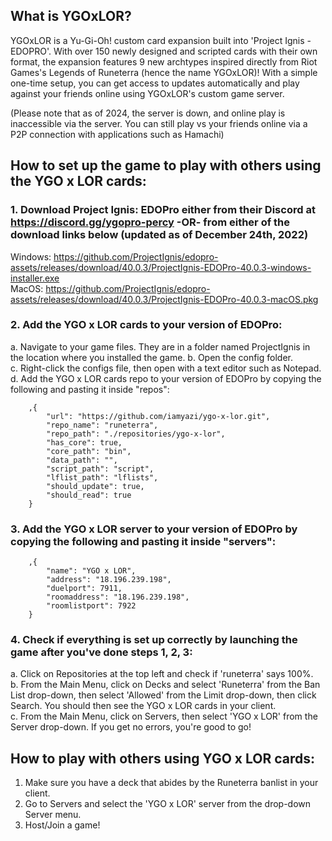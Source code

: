 ## What is YGOxLOR?

YGOxLOR is a Yu-Gi-Oh! custom card expansion built into 'Project Ignis - EDOPRO'. With over 150 newly designed and scripted cards with their own format, the expansion features 9 new archtypes inspired directly from Riot Games's Legends of Runeterra (hence the name YGOxLOR)! With a simple one-time setup, you can get access to updates automatically and play against your friends online using YGOxLOR's custom game server.

(Please note that as of 2024, the server is down, and online play is inaccessible via the server. You can still play vs your friends online via a P2P connection with applications such as Hamachi)


## How to set up the game to play with others using the YGO x LOR cards:

### 1. Download Project Ignis: EDOPro either from their Discord at https://discord.gg/ygopro-percy -OR- from either of the download links below (updated as of December 24th, 2022)

Windows: https://github.com/ProjectIgnis/edopro-assets/releases/download/40.0.3/ProjectIgnis-EDOPro-40.0.3-windows-installer.exe  
MacOS: https://github.com/ProjectIgnis/edopro-assets/releases/download/40.0.3/ProjectIgnis-EDOPro-40.0.3-macOS.pkg 

### 2. Add the YGO x LOR cards to your version of EDOPro:  
  a. Navigate to your game files. They are in a folder named ProjectIgnis in the location where you installed the game.
  b. Open the config folder.  
  c. Right-click the configs file, then open with a text editor such as Notepad.  
  d. Add the YGO x LOR cards repo to your version of EDOPro by copying the following and pasting it inside "repos":  

        ,{
            "url": "https://github.com/iamyazi/ygo-x-lor.git",
            "repo_name": "runeterra",
            "repo_path": "./repositories/ygo-x-lor",
            "has_core": true,
            "core_path": "bin",
            "data_path": "",
            "script_path": "script",
            "lflist_path": "lflists",
            "should_update": true,
            "should_read": true
        }
   
### 3. Add the YGO x LOR server to your version of EDOPro by copying the following and pasting it inside "servers": 

        ,{
            "name": "YGO x LOR",
            "address": "18.196.239.198",
            "duelport": 7911,
            "roomaddress": "18.196.239.198",
            "roomlistport": 7922
        }

### 4. Check if everything is set up correctly by launching the game after you've done steps 1, 2, 3:  
  a. Click on Repositories at the top left and check if 'runeterra' says 100%.  
  b. From the Main Menu, click on Decks and select 'Runeterra' from the Ban List drop-down, then select 'Allowed' from the Limit drop-down, then click Search. You should then see the YGO x LOR cards in your client.  
  c. From the Main Menu, click on Servers, then select 'YGO x LOR' from the Server drop-down. If you get no errors, you're good to go!  
   
 
## How to play with others using YGO x LOR cards:

1. Make sure you have a deck that abides by the Runeterra banlist in your client.   
2. Go to Servers and select the 'YGO x LOR' server from the drop-down Server menu.   
3. Host/Join a game!  
